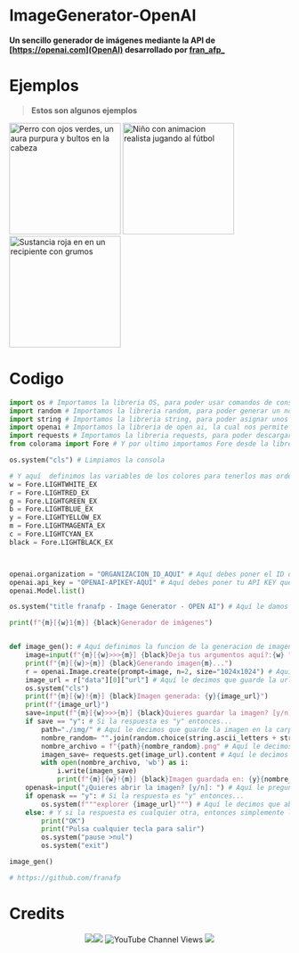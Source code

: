 
# ImageGenerator-OpenAI

**Un sencillo generador de imágenes mediante la API de [https://openai.com](OpenAI) desarrollado por [fran_afp_](https://github.com/franafp)**

# Ejemplos

> **Estos son algunos ejemplos**


<img src="https://user-images.githubusercontent.com/48841069/212538282-561de162-adf5-41af-8b23-d49b7a8c4894.png" alt="Perro con ojos verdes, un aura purpura y bultos en la cabeza" height="200px"> <img src="https://user-images.githubusercontent.com/48841069/212538452-27a92c3c-4742-43ff-8112-56dc67920b5f.png" alt="Niño con animacion realista jugando al fútbol" height="200px"> <img src="https://user-images.githubusercontent.com/48841069/212538746-12bb5f24-2b92-47bc-af71-3b10e2986d4a.png" alt="Sustancia roja en en un recipiente con grumos" height="200px">

# Codigo

```python
import os # Importamos la libreria OS, para poder usar comandos de consola
import random # Importamos la libreria random, para poder generar un nombre de archivo aleatorio
import string # Importamos la libreria string, para poder asignar unos parametros a la variable del nombre de archivo
import openai # Importamos la libreria de open ai, la cual nos permite usar la api de open ai
import requests # Importamos la libreria requests, para poder descargar la imagen generada
from colorama import Fore # Y por ultimo importamos Fore desde la libreria de Colorama, para darle un poco de color a la consola

os.system("cls") # Limpiamos la consola

# Y aquí  definimos las variables de los colores para tenerlos mas ordenados
w = Fore.LIGHTWHITE_EX
r = Fore.LIGHTRED_EX
g = Fore.LIGHTGREEN_EX
b = Fore.LIGHTBLUE_EX
y = Fore.LIGHTYELLOW_EX
m = Fore.LIGHTMAGENTA_EX
c = Fore.LIGHTCYAN_EX
black = Fore.LIGHTBLACK_EX



openai.organization = "ORGANIZACION_ID_AQUI" # Aquí debes poner el ID de tu organizacion que puedes encontrar en -> https://beta.openai.com/account/org-settings
openai.api_key = "OPENAI-APIKEY-AQUI" # Aquí debes poner tu API KEY que puedes encontrar en -> https://beta.openai.com/account/api-keys
openai.Model.list() 

os.system("title franafp - Image Generator - OPEN AI") # Aquí le damos un titulo a la consola

print(f"{m}[{w}1{m}] {black}Generador de imágenes") 


def image_gen(): # Aquí definimos la funcion de la generacion de imagenes
    image=input(f"{m}[{w}>>>{m}] {black}Deja tus argumentos aquí?:{w} ") # Aquí pedimos los argumentos para la imagen
    print(f"{m}[{w}>{m}] {black}Generando imagen{m}...")
    r = openai.Image.create(prompt=image, n=2, size="1024x1024") # Aquí le decimos a la api que genere la imagen con los argumentos que le dimos
    image_url = r["data"][0]["url"] # Aquí le decimos que guarde la url de la imagen generada
    os.system("cls")
    print(f"{m}[{w}!{m}] {black}Imagen generada: {y}{image_url}")
    print(f"{image_url}")
    save=input(f"{m}[{w}>>>{m}] {black}Quieres guardar la imagen? [y/n]:{w} ") # Aquí le preguntamos si quiere guardar la imagen
    if save == "y": # Si la respuesta es "y" entonces...
        path="./img/" # Aquí le decimos que guarde la imagen en la carpeta "img"
        nombre_random= "".join(random.choice(string.ascii_letters + string.digits)  for i in range(10)) # Aquí le decimos que genere un nombre aleatorio para la imagen
        nombre_archivo = f"{path}{nombre_random}.png" # Aquí le decimos que guarde la imagen con el nombre aleatorio y la extension .png
        imagen_save= requests.get(image_url).content # Aquí le decimos que descargue la imagen"
        with open(nombre_archivo, 'wb') as i:
            i.write(imagen_save)
            print(f"{m}[{w}!{m}] {black}Imagen guardada en: {y}{nombre_archivo}")
    openask=input("¿Quieres abrir la imagen? [y/n]: ") # Aquí le preguntamos si quiere abrir la imagen en el explorador
    if openask == "y": # Si la respuesta es "y" entonces...
        os.system(f"""explorer {image_url}""") # Aquí le decimos que abra la imagen en el explorador
    else: # Y si la respuesta es cualquier otra, entonces simplemente le decimos que salga del programa pulsando cualquier tecla
        print("OK")
        print("Pulsa cualquier tecla para salir")
        os.system("pause >nul")
        os.system("exit")

image_gen()

# https://github.com/franafp
```

# Credits

<p align="center">
<a href="https://www.twitter.com/fran_afp_" target="_blank" rel="noreferrer"><img
src="https://img.shields.io/twitter/follow/fran_afp_?logo=twitter&style=for-the-badge&color=0891b2&labelColor=1c1917"
/></a><a href="https://www.github.com/franafp" target="_blank" rel="noreferrer"><img
src="https://img.shields.io/github/followers/franafp?logo=github&style=for-the-badge&color=0891b2&labelColor=1c1917" /></a>
 <a><img alt="YouTube Channel Views" src="https://img.shields.io/youtube/channel/views/UCDIMj1pa2HqUMegbemddwCw?color=0891b2&label=VIEWS&logo=youtube&logoColor=FF0000&style=for-the-badge&labelColor=1c1917"></a>
 <a><img href="https://franafp.es" src="https://img.shields.io/badge/website-franafp.es-0891b2?style=for-the-badge&logo=data:image/png;base64,aHR0cHM6Ly9mcmFuYWZwLmVzL21lZGlhL2toZWlzLnBuZw==&logoWidth=14&color=0891b2&labelColor=1c1917"></a>
</p>
